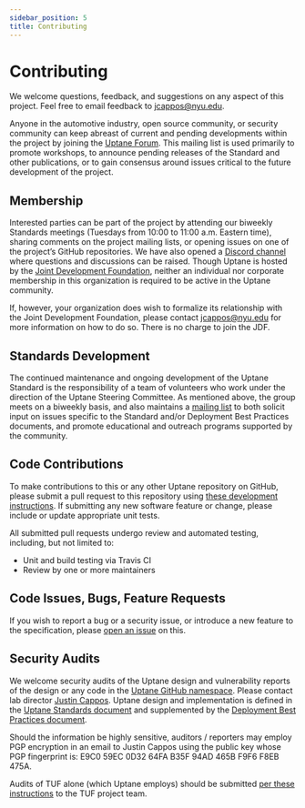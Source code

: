 ```yaml
---
sidebar_position: 5
title: Contributing
---
```


# Contributing

We welcome questions, feedback, and suggestions on any aspect of this project. Feel free to email feedback to jcappos@nyu.edu.

Anyone in the automotive industry, open source community, or security community can keep abreast of current and pending developments within the project by joining the [Uptane Forum](https://groups.google.com/forum/#!forum/uptane-forum). This mailing list is used primarily to promote workshops, to announce pending releases of the Standard and other publications, or to gain consensus around issues critical to the future development of the project.

## Membership

Interested parties can be part of the project by attending our biweekly Standards meetings (Tuesdays from 10:00 to 11:00 a.m. Eastern time), sharing comments on the project mailing lists, or opening issues on one of the project’s GitHub repositories. We have also opened a [Discord channel](https://discord.gg/DcKtGWV7C6) where questions and discussions can be raised. Though Uptane is hosted by the [Joint Development Foundation](https://jointdevelopment.org/), neither an individual nor corporate membership in this organization is required to be active in the Uptane community.

If, however, your organization does wish to formalize its relationship with the Joint Development Foundation, please contact jcappos@nyu.edu for more information on how to do so. There is no charge to join the JDF.

## Standards Development

The continued maintenance and ongoing development of the Uptane Standard is the responsibility of a team of volunteers who work under the direction of the Uptane Steering Committee. As mentioned above, the group meets on a biweekly basis, and also maintains a [mailing list](https://groups.google.com/forum/#!forum/uptane-standards) to
both solicit input on issues specific to the Standard and/or Deployment Best Practices documents, and promote educational and outreach programs supported by the community.

## Code Contributions

To make contributions to this or any other Uptane repository on GitHub, please submit a pull request to this repository using [these development instructions](https://github.com/uptane/uptane.github.io/blob/main/README.md). If submitting any new software feature or change, please include or update appropriate unit tests.

All submitted pull requests undergo review and automated testing, including, but not limited to:

- Unit and build testing via Travis CI
- Review by one or more maintainers

## Code Issues, Bugs, Feature Requests

If you wish to report a bug or a security issue, or introduce a new feature to the specification, please [open an issue](https://github.com/uptane/uptane-standard/issues/new) on this.

## Security Audits

We welcome security audits of the Uptane design and vulnerability reports of the design or any code in the [Uptane GitHub namespace](https://github.com/uptane). Please contact lab director [Justin Cappos](mailto:jcappos@nyu.edu). Uptane design and implementation is defined in the [Uptane Standards document](https://uptane.github.io/uptane-standard/uptane-standard.html) and supplemented by the [Deployment Best Practices document](https://uptane.github.io/deployment-considerations/index.html).

Should the information be highly sensitive, auditors / reporters may employ PGP encryption in an email to Justin Cappos using the public key whose PGP fingerprint is: E9C0 59EC 0D32 64FA B35F 94AD 465B F9F6 F8EB 475A.

Audits of TUF alone (which Uptane employs) should be submitted [per these instructions](https://github.com/theupdateframework/tuf/blob/develop/docs/GOVERNANCE.md#tuf-governance) to the TUF project team.
